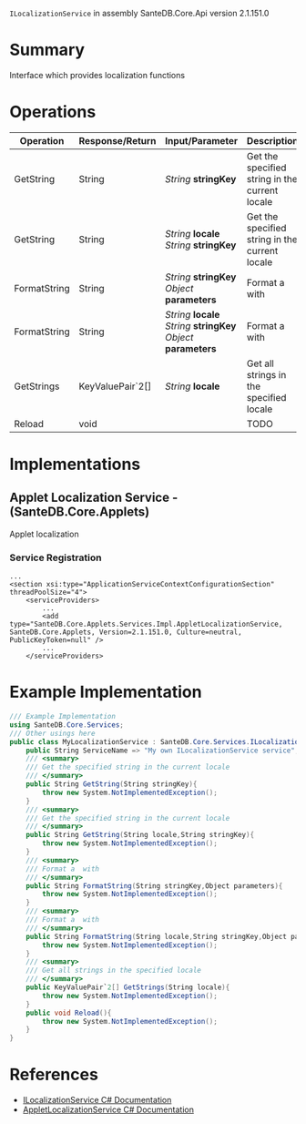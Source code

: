 `ILocalizationService` in assembly SanteDB.Core.Api version 2.1.151.0

# Summary
Interface which provides localization functions

# Operations

|Operation|Response/Return|Input/Parameter|Description|
|-|-|-|-|
|GetString|String|*String* **stringKey**|Get the specified string in the current locale|
|GetString|String|*String* **locale**<br/>*String* **stringKey**|Get the specified string in the current locale|
|FormatString|String|*String* **stringKey**<br/>*Object* **parameters**|Format a  with|
|FormatString|String|*String* **locale**<br/>*String* **stringKey**<br/>*Object* **parameters**|Format a  with|
|GetStrings|KeyValuePair`2[]|*String* **locale**|Get all strings in the specified locale|
|Reload|void||TODO|

# Implementations


## Applet Localization Service - (SanteDB.Core.Applets)
Applet localization

### Service Registration
```markup
...
<section xsi:type="ApplicationServiceContextConfigurationSection" threadPoolSize="4">
	<serviceProviders>
		...
		<add type="SanteDB.Core.Applets.Services.Impl.AppletLocalizationService, SanteDB.Core.Applets, Version=2.1.151.0, Culture=neutral, PublicKeyToken=null" />
		...
	</serviceProviders>
```
# Example Implementation
```csharp
/// Example Implementation
using SanteDB.Core.Services;
/// Other usings here
public class MyLocalizationService : SanteDB.Core.Services.ILocalizationService { 
	public String ServiceName => "My own ILocalizationService service";
	/// <summary>
	/// Get the specified string in the current locale
	/// </summary>
	public String GetString(String stringKey){
		throw new System.NotImplementedException();
	}
	/// <summary>
	/// Get the specified string in the current locale
	/// </summary>
	public String GetString(String locale,String stringKey){
		throw new System.NotImplementedException();
	}
	/// <summary>
	/// Format a  with
	/// </summary>
	public String FormatString(String stringKey,Object parameters){
		throw new System.NotImplementedException();
	}
	/// <summary>
	/// Format a  with
	/// </summary>
	public String FormatString(String locale,String stringKey,Object parameters){
		throw new System.NotImplementedException();
	}
	/// <summary>
	/// Get all strings in the specified locale
	/// </summary>
	public KeyValuePair`2[] GetStrings(String locale){
		throw new System.NotImplementedException();
	}
	public void Reload(){
		throw new System.NotImplementedException();
	}
}
```

# References

* [ILocalizationService C# Documentation](http://santesuite.org/assets/doc/net/html/T_SanteDB_Core_Services_ILocalizationService.htm)
* [AppletLocalizationService C# Documentation](http://santesuite.org/assets/doc/net/html/T_SanteDB_Core_Applets_Services_Impl_AppletLocalizationService.htm)
